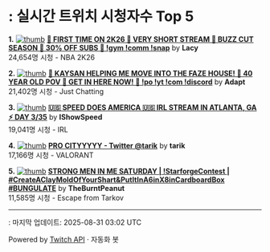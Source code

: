 # : 실시간 트위치 시청자수 Top 5

**1.** [![thumb](https://static-cdn.jtvnw.net/previews-ttv/live_user_lacy-320x180.jpg)](https://twitch.tv/Lacy)
**[🏀 FIRST TIME ON 2K26 🏀 VERY SHORT STREAM 🏀 BUZZ CUT SEASON 🏀 30% OFF SUBS 🏀 !gym !comm !snap](https://twitch.tv/Lacy)** by **Lacy**<br>24,654명 시청  - NBA 2K26

**2.** [![thumb](https://static-cdn.jtvnw.net/previews-ttv/live_user_adapt-320x180.jpg)](https://twitch.tv/Adapt)
**[🏡 KAYSAN HELPING ME MOVE INTO THE FAZE HOUSE! 🏡 40 YEAR OLD POV 🏡 GET IN HERE NOW!  🏡 !po !yt !com !discord](https://twitch.tv/Adapt)** by **Adapt**<br>21,402명 시청  - Just Chatting

**3.** [![thumb](https://static-cdn.jtvnw.net/previews-ttv/live_user_ishowspeed-320x180.jpg)](https://twitch.tv/IShowSpeed)
**[🇺🇸 SPEED DOES AMERICA 🇺🇸 IRL STREAM IN ATLANTA, GA ⚡️ DAY 3/35](https://twitch.tv/IShowSpeed)** by **IShowSpeed**<br>19,041명 시청  - IRL

**4.** [![thumb](https://static-cdn.jtvnw.net/previews-ttv/live_user_tarik-320x180.jpg)](https://twitch.tv/tarik)
**[PRO CITYYYYY - Twitter @tarik](https://twitch.tv/tarik)** by **tarik**<br>17,166명 시청  - VALORANT

**5.** [![thumb](https://static-cdn.jtvnw.net/previews-ttv/live_user_theburntpeanut-320x180.jpg)](https://twitch.tv/TheBurntPeanut)
**[STRONG MEN IN ME SATURDAY | !StarforgeContest | #CreateAClayMoldOfYourShart&PutItInA6inX8inCardboardBox #BUNGULATE](https://twitch.tv/TheBurntPeanut)** by **TheBurntPeanut**<br>11,585명 시청  - Escape from Tarkov


---
: 마지막 업데이트: 2025-08-31 03:02 UTC

Powered by [Twitch API](https://dev.twitch.tv/docs/api/reference) · 자동화 봇